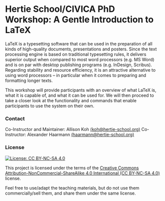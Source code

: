 # Hertie School/CIVICA PhD Workshop: A Gentle Introduction to LaTeX 

LaTeX is a typesetting software that can be used in the preparation of all kinds of high-quality documents, presentations and posters. Since the text processing engine is based on traditional typesetting rules, it delivers superior output when compared to most word processors (e.g. MS Word) and is on par with desktop publishing programs (e.g. InDesign, Scribus). Regarding stability and resource efficiency, it is an attractive alternative to using word processors – in particular when it comes to preparing and formatting longer texts.

This workshop will provide participants with an overview of what LaTeX is, what it is capable of, and what it can be used for. We will then proceed to take a closer look at the functionality and commands that enable participants to use the system on their own.

### Contact
Co-Instructor and Maintainer: Allison Koh [(koh@hertie-school.org)](koh@hertie-school.org)
Co-Instructor: Alexander Haarmann [(haarmann@hertie-school.org)](haarmann@hertie-school.org)


### License
[![License: CC BY-NC-SA 4.0](https://img.shields.io/badge/License-CC%20BY--NC--SA%204.0-lightgrey.svg)](https://creativecommons.org/licenses/by-nc-sa/4.0/)

This project is licensed under the terms of the [Creative Commons Attribution-NonCommercial-ShareAlike 4.0 International (CC BY-NC-SA 4.0)](https://creativecommons.org/licenses/by-nc-sa/4.0/) license.

Feel free to use/adapt the teaching materials, but do not use them commercially/sell them, and share them under the same license.
